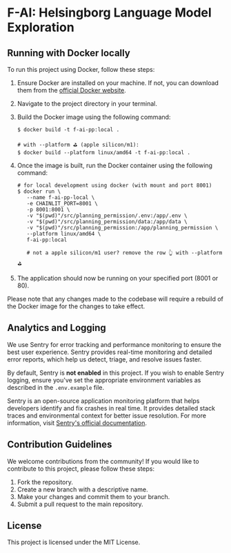 # F-AI: Helsingborg Language Model Exploration

## Running with Docker locally

To run this project using Docker, follow these steps:

1. Ensure Docker are installed on your machine. If not, you can download them from the [official Docker website](https://docs.docker.com/get-docker/).

2. Navigate to the project directory in your terminal.

3. Build the Docker image using the following command:
   ```shell
   $ docker build -t f-ai-pp:local .
    
   # with --platform ⛳️ (apple silicon/m1):
   $ docker build --platform linux/amd64 -t f-ai-pp:local .
   ```
  
4. Once the image is built, run the Docker container using the following command:
   ```shell
   # for local development using docker (with mount and port 8001)
   $ docker run \
      --name f-ai-pp-local \
      -e CHAINLIT_PORT=8001 \
      -p 8001:8001 \
      -v "$(pwd)"/src/planning_permission/.env:/app/.env \
      -v "$(pwd)"/src/planning_permission/data:/app/data \
      -v "$(pwd)"/src/planning_permission:/app/planning_permission \
      --platform linux/amd64 \
      f-ai-pp:local
      
      # not a apple silicon/m1 user? remove the row 👆 with --platform ⛳️
   ```
5. The application should now be running on your specified port (8001 or 80).

Please note that any changes made to the codebase will require a rebuild of the Docker image for the changes to take effect.

## Analytics and Logging

We use Sentry for error tracking and performance monitoring to ensure the best user experience. Sentry provides real-time monitoring and detailed error reports, which help us detect, triage, and resolve issues faster.

By default, Sentry is **not enabled** in this project. If you wish to enable Sentry logging, ensure you've set the appropriate environment variables as described in the `.env.example` file.

Sentry is an open-source application monitoring platform that helps developers identify and fix crashes in real time. It provides detailed stack traces and environmental context for better issue resolution. For more information, visit [Sentry's official documentation](https://docs.sentry.io/).

## Contribution Guidelines

We welcome contributions from the community! If you would like to contribute to this project, please follow these steps:

1. Fork the repository.
2. Create a new branch with a descriptive name.
3. Make your changes and commit them to your branch.
4. Submit a pull request to the main repository.

## License

This project is licensed under the MIT License.